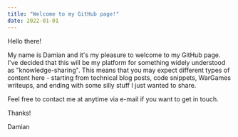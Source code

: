 ```yaml
---
title: "Welcome to my GitHub page!"
date: 2022-01-01
---
```

Hello there!

My name is Damian and it's my pleasure to welcome to my GitHub page. I've decided that this will be my platform for something widely understood as "knowledge-sharing". This means that you may expect different types of content here - starting from technical blog posts, code snippets, WarGames writeups, and ending with some silly stuff I just wanted to share.

Feel free to contact me at anytime via e-mail if you want to get in touch.

Thanks!

Damian

